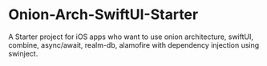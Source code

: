# Onion-Arch-SwiftUI-Starter
A Starter project for iOS apps who want to use onion architecture, swiftUI, combine, async/await, realm-db, alamofire with dependency injection using swinject.
